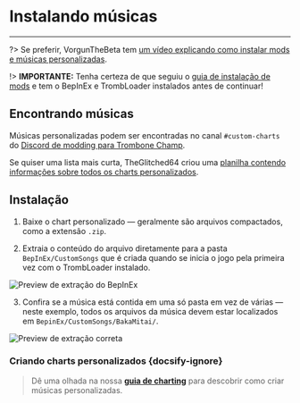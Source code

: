 # Instalando músicas
---
?> Se preferir, VorgunTheBeta tem [um vídeo explicando como instalar mods e músicas personalizadas](https://youtu.be/pSwNSGx-P5c).

!> **IMPORTANTE:** Tenha certeza de que seguiu o [guia de instalação de mods](installing-mods) e tem o BepInEx e TrombLoader instalados antes de continuar!

## Encontrando músicas

Músicas personalizadas podem ser encontradas no canal `#custom-charts` do [Discord de modding para Trombone Champ](https://discord.gg/KVzKRsbetJ).

Se quiser uma lista mais curta, TheGlitched64 criou uma [planilha contendo informações sobre todos os charts personalizados](https://docs.google.com/spreadsheets/d/1xpoUnHdSJFqOQEK_637-HCECYtJsgK91oY4dRuDMtik/edit?usp=sharing).

## Instalação

1. Baixe o chart personalizado — geralmente são arquivos compactados, como a extensão `.zip`.

2. Extraia o conteúdo do arquivo diretamente para a pasta `BepInEx/CustomSongs` que é criada quando se inicia o jogo pela primeira vez com o TrombLoader instalado.

![Preview de extração do BepInEx](../docs/files/customsongextract.png)

3. Confira se a música está contida em uma só pasta em vez de várias — neste exemplo, todos os arquivos da música devem estar localizados em `BepinEx/CustomSongs/BakaMitai/`.

![Preview de extração correta](../docs/files/customsongcorrect.png)

### Criando charts personalizados {docsify-ignore}

> Dê uma olhada na nossa [**guia de charting**](creating-charts) para descobrir como criar músicas personalizadas.